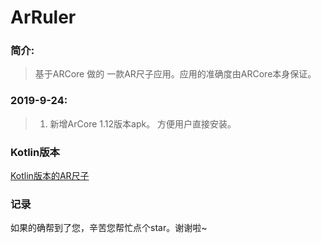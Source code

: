 # ArRuler
### 简介:
> 基于ARCore 做的 一款AR尺子应用。应用的准确度由ARCore本身保证。

### 2019-9-24:
> 1. 新增ArCore 1.12版本apk。 方便用户直接安装。
### Kotlin版本
[Kotlin版本的AR尺子]([https://github.com/13046434521/DesignPattern.git](https://github.com/13046434521/ar_ruler_kt/graphs/traffic))  
### 记录
  如果的确帮到了您，辛苦您帮忙点个star。谢谢啦~
